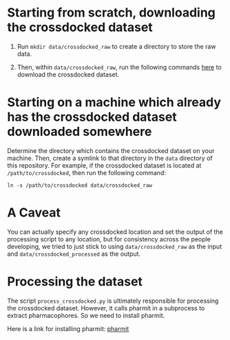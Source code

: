 # Starting from scratch, downloading the crossdocked dataset

1. Run `mkdir data/crossdocked_raw` to create a directory to store the raw data.

2. Then, within `data/crossdocked_raw`, run the following commands [here](https://github.com/gnina/models/tree/master/data/CrossDocked2020#extracting-the-tarballs) to download the crossdocked dataset.

# Starting on a machine which already has the crossdocked dataset downloaded somewhere

Determine the directory which contains the crossdocked dataset on your machine. Then, create a symlink to that directory in the `data` directory of this repository.  For example, if the crossdocked dataset is located at `/path/to/crossdocked`, then run the following command:

```console
ln -s /path/to/crossdocked data/crossdocked_raw
```

# A Caveat

You can actually specify any crossdocked location and set the output of the processing script to any location,
but for consistency across the people developing, we tried to just stick to using `data/crossdocked_raw` as the input and `data/crossdocked_processed` as the output.

# Processing the dataset
The script `process_crossdocked.py` is ultimately responsible for processing the crossdocked dataset. However, it calls pharmit in a subprocess to extract pharmacophores.  So we need to install pharmit.

Here is a link for installing pharmit: [pharmit](https://github.com/dkoes/pharmit)